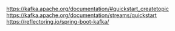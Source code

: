https://kafka.apache.org/documentation/#quickstart_createtopic
https://kafka.apache.org/documentation/streams/quickstart
https://reflectoring.io/spring-boot-kafka/